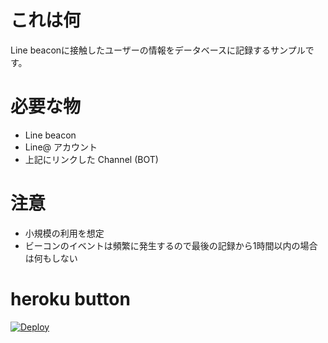 # これは何

Line beaconに接触したユーザーの情報をデータベースに記録するサンプルです。

# 必要な物

- Line beacon
- Line@ アカウント
- 上記にリンクした Channel (BOT)

# 注意

- 小規模の利用を想定
- ビーコンのイベントは頻繁に発生するので最後の記録から1時間以内の場合は何もしない


# heroku button

[![Deploy](https://www.herokucdn.com/deploy/button.svg)](https://heroku.com/deploy?template=https://github.com/yandod/osscafe-bot/)
